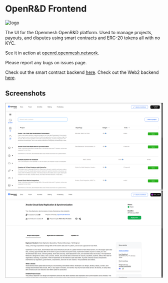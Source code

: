 # OpenR&D Frontend

![logo]()

The UI for the Openmesh OpenR&D platform.
Used to manage projects, payouts, and disputes using smart contracts and ERC-20 tokens all with no KYC.

See it in action at [openrd.openmesh.network](https://openrd.openmesh.network).

Please report any bugs on issues page.

Check out the smart contract backend [here](https://github.com/openmesh-network/openrd-contracts).
Check out the Web2 backend [here](https://github.com/bruno353/dpl-backend). <!-- Change to openmesh-network -->

## Screenshots
![screenshot 1](SCREENSHOTS/screenshot1.png)
![screenshot 2](SCREENSHOTS/screenshot2.png)
